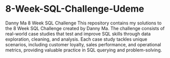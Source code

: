 # 8-Week-SQL-Challenge-Udeme
Danny Ma 8 Week SQL Challenge
This repository contains my solutions to the 8 Week SQL Challenge created by Danny Ma. The challenge consists of real-world case studies that test and improve SQL skills through data exploration, cleaning, and analysis. Each case study tackles unique scenarios, including customer loyalty, sales performance, and operational metrics, providing valuable practice in SQL querying and problem-solving.
